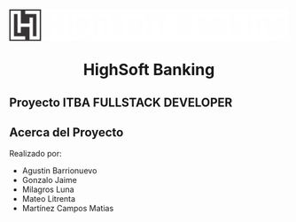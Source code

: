 <h1 align="center"><img src="./img/logoW.png"/>

HighSoft Banking  

## Proyecto ITBA FULLSTACK DEVELOPER

## Acerca del Proyecto
Realizado por:
* Agustin Barrionuevo  
* Gonzalo Jaime
* Milagros Luna
* Mateo Litrenta
* Martínez Campos Matias


